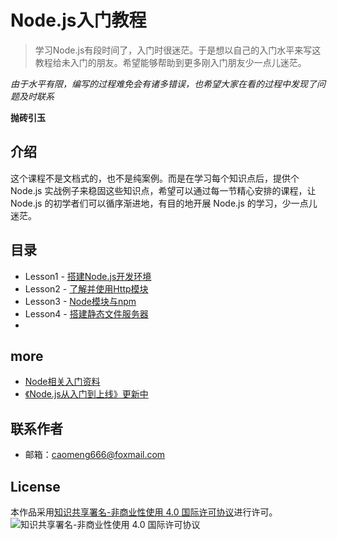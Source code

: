 # Node.js入门教程

> 学习Node.js有段时间了，入门时很迷茫。于是想以自己的入门水平来写这教程给未入门的朋友。希望能够帮助到更多刚入门朋友少一点儿迷茫。

*由于水平有限，编写的过程难免会有诸多错误，也希望大家在看的过程中发现了问题及时联系*

**抛砖引玉**  

## 介绍

这个课程不是文档式的，也不是纯案例。而是在学习每个知识点后，提供个Node.js 实战例子来稳固这些知识点，希望可以通过每一节精心安排的课程，让 Node.js 的初学者们可以循序渐进地，有目的地开展 Node.js 的学习，少一点儿迷茫。
  
## 目录

- Lesson1 - [搭建Node.js开发环境](/lesson1)
- Lesson2 - [了解并使用Http模块](/lesson2)
- Lesson3 - [Node模块与npm](/lesson3)
- Lesson4 - [搭建静态文件服务器](/lesson4)
- 
<!-- - Lesson5 - [Node中的stream (流)](/lesson5)
- Lesson6 - [Node的readline (逐行读取)](/lesson6)
- Lesson7 - [Node中的网络编程](/lesson7)
- Lesson8 - [Node操作数据库](/lesson8)
- Lesson9 - [Koa快速入门教程](/lesson9)
- Lesson10 - [Node.js使用Nodemailer发送邮件](/lesson10)
- Lesson11 - [node爬虫：送你一大波美腿图](/lesson11)
- Lesson12 - [node打造微信个人号机器人](/lesson12) -->

## more
- [Node相关入门资料](/tutorials)
- [《Node.js从入门到上线》更新中](https://github.com/liuxing/abc-blog)


## 联系作者

- 邮箱：[caomeng666@foxmail.com](mailto:caomeng666@foxmail.com)

## License

本作品采用[知识共享署名-非商业性使用 4.0 国际许可协议](http://creativecommons.org/licenses/by-nc/4.0/)进行许可。![知识共享署名-非商业性使用 4.0 国际许可协议](https://i.creativecommons.org/l/by-nc/4.0/80x15.png)
